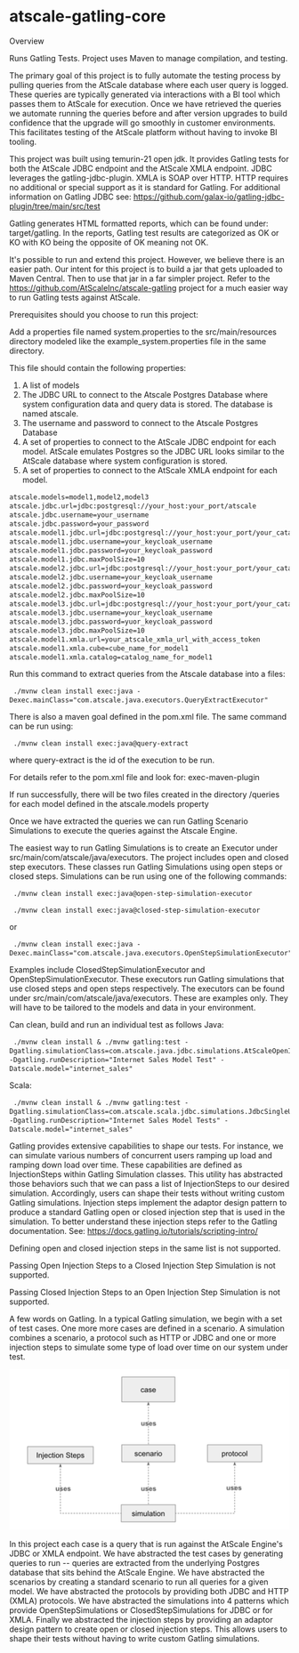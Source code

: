 # atscale-gatling-core

Overview

Runs Gatling Tests. Project uses Maven to manage compilation, and testing.

The primary goal of this project is to fully automate the testing process by pulling queries from the AtScale database where each user query is logged.  These queries are typically generated via interactions with a BI tool which passes them to AtScale for execution.  Once we have retrieved the queries we automate running the queries before and after version upgrades to build confidence that the upgrade will go smoothly in customer environments.  This facilitates testing of the AtScale platform without having to invoke BI tooling.

This project was built using temurin-21 open jdk.  It provides Gatling tests for both the AtScale JDBC endpoint and the AtScale XMLA endpoint. 
JDBC leverages the gatling-jdbc-plugin.  XMLA is SOAP over HTTP.  HTTP requires no additional or special support as it is standard for Gatling.  For additional information on Gatling JDBC see: https://github.com/galax-io/gatling-jdbc-plugin/tree/main/src/test

Gatling generates HTML formatted reports, which can be found under: target/gatling.  In the reports, Gatling test results are categorized as OK or KO with KO being the opposite of OK meaning not OK.

It's possible to run and extend this project.  However, we believe there is an easier path.   Our intent for this project is to build a jar that gets uploaded to Maven Central.  Then to use that jar in a far simpler project.  Refer to the https://github.com/AtScaleInc/atscale-gatling project for a much easier way to run Gatling tests against AtScale.

Prerequisites should you choose to run this project:

Add a properties file named system.properties to the src/main/resources directory modeled like the example_system.properties file in the same directory.  

This file should contain the following properties:
1. A list of models
2. The JDBC URL to connect to the Atscale Postgres Database where system configuration data and query data is stored.  The database is named atscale.
3. The username and password to connect to the Atscale Postgres Database
4. A set of properties to connect to the AtScale JDBC endpoint for each model.  AtScale emulates Postgres so the JDBC URL looks similar to the AtScale database where system configuration is stored.
5. A set of properties to connect to the AtScale XMLA endpoint for each model.

```
atscale.models=model1,model2,model3
atscale.jdbc.url=jdbc:postgresql://your_host:your_port/atscale
atscale.jdbc.username=your_username
atscale.jdbc.password=your_password
atscale.model1.jdbc.url=jdbc:postgresql://your_host:your_port/your_catalog
atscale.model1.jdbc.username=your_keycloak_username
atscale.model1.jdbc.password=your_keycloak_password
atscale.model1.jdbc.maxPoolSize=10
atscale.model2.jdbc.url=jdbc:postgresql://your_host:your_port/your_catalog
atscale.model2.jdbc.username=your_keycloak_username
atscale.model2.jdbc.password=your_keycloak_password
atscale.model2.jdbc.maxPoolSize=10
atscale.model3.jdbc.url=jdbc:postgresql://your_host:your_port/your_catalog
atscale.model3.jdbc.username=your_keycloak_username
atscale.model3.jdbc.password=yuor_keycloak_password
atscale.model3.jdbc.maxPoolSize=10
atscale.model1.xmla.url=your_atscale_xmla_url_with_access_token
atscale.model1.xmla.cube=cube_name_for_model1
atscale.model1.xmla.catalog=catalog_name_for_model1
```  

Run this command to extract queries from the Atscale database into a files:
```shell
 ./mvnw clean install exec:java -Dexec.mainClass="com.atscale.java.executors.QueryExtractExecutor"
```
There is also a maven goal defined in the pom.xml file.  The same command can be run using:
```shell
 ./mvnw clean install exec:java@query-extract
```
where query-extract is the id of the execution to be run.

For details refer to the pom.xml file and look for:  <artifactId>exec-maven-plugin</artifactId>

If run successfully, there will be two files created in the directory /queries for each model defined in the atscale.models property

Once we have extracted the queries we can run Gatling Scenario Simulations to execute the queries against the Atscale Engine.

The easiest way to run Gatling Simulations is to create an Executor under src/main/com/atscale/java/executors.  The project includes open and closed step executors.  These classes run Gatling Simulations using open steps or closed steps.  Simulations can be run using one of the following commands:
```shell
 ./mvnw clean install exec:java@open-step-simulation-executor 
````
```shell
 ./mvnw clean install exec:java@closed-step-simulation-executor 
````
or
```shell
 ./mvnw clean install exec:java -Dexec.mainClass="com.atscale.java.executors.OpenStepSimulationExecutor"
```

Examples include ClosedStepSimulationExecutor and OpenStepSimulationExecutor.  These executors run Gatling simulations that use closed steps and open steps respectively.  The executors can be found under src/main/com/atscale/java/executors.  These are examples only.  They will have to be tailored to the models and data in your environment.

Can clean, build and run an individual test as follows
Java:
```shell
 ./mvnw clean install & ./mvnw gatling:test -Dgatling.simulationClass=com.atscale.java.jdbc.simulations.AtScaleOpenInjectionStepSimulation  -Dgatling.runDescription="Internet Sales Model Test" -Datscale.model="internet_sales"
```
Scala:
```shell
 ./mvnw clean install & ./mvnw gatling:test -Dgatling.simulationClass=com.atscale.scala.jdbc.simulations.JdbcSingleUserSimulation  -Dgatling.runDescription="Internet Sales Model Tests" -Datscale.model="internet_sales"
```


Gatling provides extensive capabilities to shape our tests.  For instance, we can simulate various numbers of concurrent users ramping up load and ramping down load over time.  These capabilities are defined as InjectionSteps within Gatling Simulation classes. This utility has abstracted those behaviors such that we can pass a list of InjectionSteps to our desired simulation. Accordingly, users can shape their tests without writing custom Gatling simulations. Injection steps implement the adaptor design pattern to produce a standard Gatling open or closed injection step that is used in the simulation.  To better understand these injection steps refer to the Gatling documentation.  See: https://docs.gatling.io/tutorials/scripting-intro/    

Defining open and closed injection steps in the same list is not supported.

Passing Open Injection Steps to a Closed Injection Step Simulation is not supported.

Passing Closed Injection Steps to an Open Injection Step Simulation is not supported.

A few words on Gatling.  In a typical Gatling simulation, we begin with a set of test cases.  One more more cases are defined in a scenario.  A simulation combines a scenario, a protocol such as HTTP or JDBC and one or more injection steps to simulate some type of load over time on our system under test.

![img.png](img.png)

In this project each case is a query that is run against the AtScale Engine's JDBC or XMLA endpoint.  We have abstracted the test cases by generating queries to run -- queries are extracted from the underlying Postgres database that sits behind the AtScale Engine.  We have abstracted the scenarios by creating a standard scenario to run all queries for a given model.  We have abstracted the protocols by providing both JDBC and HTTP (XMLA) protocols. We have abstracted the simulations into 4 patterns which provide OpenStepSimulations or ClosedStepSimulations for JDBC or for XMLA.  Finally we abstracted the injection steps by providing an adaptor design pattern to create open or closed injection steps.  This allows users to shape their tests without having to write custom Gatling simulations.